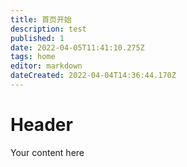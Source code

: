 ```yaml
---
title: 首页开始
description: test
published: 1
date: 2022-04-05T11:41:10.275Z
tags: home
editor: markdown
dateCreated: 2022-04-04T14:36:44.170Z
---
```


# Header
Your content here